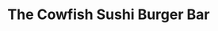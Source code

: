 ---
layout: place
title: The Cowfish Sushi Burger Bar
permalink: /north-carolina/raleigh/the-cowfish-sushi-burger-bar.html
stateAbbr: NC
stateName: North Carolina
cityName: Raleigh
seo:
  type: restaurant
  links: http://thecowfish.com/
place_id: ChIJ660nrZZYrIkRP9AQVS2sBHI
photos:
  - name: >-
      places/ChIJ660nrZZYrIkRP9AQVS2sBHI/photos/AeeoHcKGRGbHwGbv0R3i_yZBHAnTzlKtsn14pmYjSATMQO4AQjb8Qb2GcNlH0blS3o2Xlc8hes4_jF5PlNZgatM-lcEA1-pHZWSl_ODVPPTvq_alj7up7tY2V0tYUO2nfUpHoFvpGi74q5icnRyqeNy_DMdKpVGqp9btgQRVDptcfsBJ1bzcnRORTfXMAKI19sMy0RhPRAWf9fqGutcCLt53-XYezduZHJqUnpCP9-Zth-zlXV8xaog0JRP6Y8tjoTwCX1yCrGP2aWIb_LniEmdnoH3ODtt96Gt5k4dbWeUqh_ji-Q
    widthPx: 2048
    heightPx: 1360
    authorAttributions:
      - displayName: The Cowfish Sushi Burger Bar
        uri: https://maps.google.com/maps/contrib/102959602022800632190
        photoUri: >-
          https://lh3.googleusercontent.com/a-/ALV-UjU46DkGViaxq_dJLdplzKmCxG1SK4Qd5NeVxKRaj8GItc8s4zg=s100-p-k-no-mo
    flagContentUri: >-
      https://www.google.com/local/imagery/report/?cb_client=maps_api_places.places_api&image_key=!1e10!2sAF1QipMlPzM4dmOHOZVAFIcSYdksN-j4uYmqwuk0pQbV&hl=en-US
    googleMapsUri: >-
      https://www.google.com/maps/place//data=!3m4!1e2!3m2!1sAF1QipMlPzM4dmOHOZVAFIcSYdksN-j4uYmqwuk0pQbV!2e10!4m2!3m1!1s0x89ac5896ad27adeb:0x7204ac2d5510d03f
  - name: >-
      places/ChIJ660nrZZYrIkRP9AQVS2sBHI/photos/AeeoHcLjOdXOGkfx37XkW1hCXVM1SUAjKk-uyfZLU8DEc9Gmd50VWxFgG7C6vL-SdHcPCVcISVe0CpL2xafoUpYvNi5QFjQU9QIqecVRveoCbulYB33MyMDnSk4BjS0GylGdgymgJk8z8S1pvCxRCPC6Z7PwXu38J5BgnhYYatxfUdjYCRqI7MfgVSFctW9iJ4X5bfoK0NT-4bjQJiKUxS9xJc8XFqsKuSzNrFR-LFfoKP_8Dh_wgjG92V026gcIFgwTKdP4ELpwtV5UUHAyYbMN11epsf_qKdqkftw3uxMRMYgQHImB_HJE86r30y9pXVPa3UX3gPLB5Pu0mKmsv894pTs-tzsHH0h31ovBUUDOl3Mzo8Yt0YjLyTUYgRHb--_x31uVUYHdFy3KeCFC1uumihSbXWH-KJm8PWT98s0EHEU2d7C6Ak4OVpXAgfE92gDp
    widthPx: 4000
    heightPx: 3000
    authorAttributions:
      - displayName: ch3m1st
        uri: https://maps.google.com/maps/contrib/103942969325826972762
        photoUri: >-
          https://lh3.googleusercontent.com/a-/ALV-UjWI_oPpzEMZ6RTOr5rfmeQ09198ZK6A-Qurd2JSwZ3-v0tNqtcfdQ=s100-p-k-no-mo
    flagContentUri: >-
      https://www.google.com/local/imagery/report/?cb_client=maps_api_places.places_api&image_key=!1e10!2sCIABIhADycKzawULlGfkoL4ABxlA&hl=en-US
    googleMapsUri: >-
      https://www.google.com/maps/place//data=!3m4!1e2!3m2!1sCIABIhADycKzawULlGfkoL4ABxlA!2e10!4m2!3m1!1s0x89ac5896ad27adeb:0x7204ac2d5510d03f
  - name: >-
      places/ChIJ660nrZZYrIkRP9AQVS2sBHI/photos/AeeoHcJdhkxfelDVvPOKYGp8FAWG_5sqVF15Abqo1FSJHnIBbnAC6wv96iyqO2fMFkiUZXkZi4ja3oWAlNnBEb7jNT8aAvDUN6slHiWpQfmjZpwg-mnkAjdi4IiIjv-WNDy_Nl_FpR5uosD6SOTuxJkvj2pVjIFJb4JlnfBSvRs7RiGq6wt7MRGUmnDq_lfOZ_Ic19_TwiIt_fPMno4Y2gOgzFZVjuZAjT3uD-N3RneQaJlHGJ3E6SeG04x6hqU8_M2v1mvOenoWzrof6CXaXI0t6GPfe4761bGmJrZFIu5aA7jQCA
    widthPx: 828
    heightPx: 466
    authorAttributions:
      - displayName: The Cowfish Sushi Burger Bar
        uri: https://maps.google.com/maps/contrib/102959602022800632190
        photoUri: >-
          https://lh3.googleusercontent.com/a-/ALV-UjU46DkGViaxq_dJLdplzKmCxG1SK4Qd5NeVxKRaj8GItc8s4zg=s100-p-k-no-mo
    flagContentUri: >-
      https://www.google.com/local/imagery/report/?cb_client=maps_api_places.places_api&image_key=!1e10!2sAF1QipNW_Pitd46H07NyGbTK1Cb8XxTQR4QhZR9Fz-uL&hl=en-US
    googleMapsUri: >-
      https://www.google.com/maps/place//data=!3m4!1e2!3m2!1sAF1QipNW_Pitd46H07NyGbTK1Cb8XxTQR4QhZR9Fz-uL!2e10!4m2!3m1!1s0x89ac5896ad27adeb:0x7204ac2d5510d03f
  - name: >-
      places/ChIJ660nrZZYrIkRP9AQVS2sBHI/photos/AeeoHcJlOI3p7Shyn8sLjFpi4WOGzT3R1USMsjcrk8F-i1p3Jv21K_MVTpA-Inf9-GRlaU6kGjez6w3gAj6EEDzuozz78O08T5-tgKqLBUGe69d8iVDWSB37ul0Z-w438CitZNzDOYxJwosuM94xMoq1M7r1Wwk_YVloRwykTXLBfNHp-ZkF8zHQZd6mjL4EIKaC6xrpf-NawF_RSL_6X5bOBiKqEtBOe_qG8tAno7G9za-bKp6uTN01l4jcOfR_Mh_YWgiE0LggUiVC-_SpKGgzGLSo7h_4BqyITUGU1vFWlRhDBlUvV9NI-HI0U1rgCoWLqBKt71BlWCxh59Iep7QSd8byQnajHDWRBFjZJuUqZCufnINRtbgwMm2M0e-ZT6fu71FwI-8yzaREwJL0l5pRVoyzJtT-c4F2aOwQo3uR6-OFlA
    widthPx: 4032
    heightPx: 3024
    authorAttributions:
      - displayName: Tori B.
        uri: https://maps.google.com/maps/contrib/110890687068538468561
        photoUri: >-
          https://lh3.googleusercontent.com/a-/ALV-UjW5VVHNn-l_KJRPTPBqalGt6fKtT-txbS8tG6JhgC-sNJuFtli6=s100-p-k-no-mo
    flagContentUri: >-
      https://www.google.com/local/imagery/report/?cb_client=maps_api_places.places_api&image_key=!1e10!2sCIHM0ogKEICAgMCo-sDvHw&hl=en-US
    googleMapsUri: >-
      https://www.google.com/maps/place//data=!3m4!1e2!3m2!1sCIHM0ogKEICAgMCo-sDvHw!2e10!4m2!3m1!1s0x89ac5896ad27adeb:0x7204ac2d5510d03f
  - name: >-
      places/ChIJ660nrZZYrIkRP9AQVS2sBHI/photos/AeeoHcJSf9LJE5gojwJ9J1kNyFNDCm3WnrDm7oI0cEx_2RKX91iHO6WwvpHHKt-fo-dU7NgYwG2fo45tv0o9wY8xUOvZ8x3LxCABDYMiooCwUwb3yY-bQ2Ut_0Scx-MjlXWsBqaghjQMwUQIukd2dbakL04CYMwYdubveRvHQKcFcPLAW9gj9CYZJN-CYgKc95vYLb6EoGJY7_yf4PgLJ5HiJMW0dhVRs2bNj6QFNp-VLFEcxw6mqNi31H7SXQ2hlFWq655NjQsKY2kpeCcR7OVVHJJlsRv6z6Jj1vRjAS4zWapZyo5_KcEi3hvZ3J2W-PCP7PJr6kShy11PrVYhMU96s3m41ca088STVGuDB6c76G5p2UlG11nik4VbMSl1-5Y_zefQ9iaGI9Ns2zrTgTI4E_cHYbqGvee-Ogfm8RbuKr8WkA
    widthPx: 4716
    heightPx: 3540
    authorAttributions:
      - displayName: Viktoria Poniava
        uri: https://maps.google.com/maps/contrib/101313596327759086999
        photoUri: >-
          https://lh3.googleusercontent.com/a-/ALV-UjUXjdZQ1uxmusXk7K_V-yTz1SuadXagdb_i5fcjlV3vtV_A0pI=s100-p-k-no-mo
    flagContentUri: >-
      https://www.google.com/local/imagery/report/?cb_client=maps_api_places.places_api&image_key=!1e10!2sCIHM0ogKEICAgIDf0fytPg&hl=en-US
    googleMapsUri: >-
      https://www.google.com/maps/place//data=!3m4!1e2!3m2!1sCIHM0ogKEICAgIDf0fytPg!2e10!4m2!3m1!1s0x89ac5896ad27adeb:0x7204ac2d5510d03f
  - name: >-
      places/ChIJ660nrZZYrIkRP9AQVS2sBHI/photos/AeeoHcJLi50Uw9qi1v0AFLFYD7W5AParuW7qEXW2qUxUKPQXzmJyg14slOalgHlpbh9uoeW6uG4RDwfUT3OMMpmSeLtDSHZ7hljygwIJWqqM_dzTckfxBJqWs7mDw2iiBJRIetnH_I0KbG-D9rlyvI9VoZjaDlDHLl5bfHgW42d9GJtVVNbaAtyFNr7AEi-II_LWCdRAZtLNi2cucZG-o9pB6O-iN5OQio_EAFRBLXwDJIsbL6cm3eVM9MjrXfM3MXHgoiS76Qv4JgUXgYwICqnz3hhK8_9DVgtADy37KcPHt-ImnvbVMbLtxvKLAFdqccQ3BRqznsfV_i6k9fwcIUzk_QSIuR0xz_KVGbShLSZw5ET6N7R4zA4CDVqbSy_igZjFZaocJRHNYVGU2jQLxnuFGF4F-rjtEqmavOA_ygi-oeM17MnI
    widthPx: 3949
    heightPx: 2962
    authorAttributions:
      - displayName: Mark Kemper
        uri: https://maps.google.com/maps/contrib/102055379888537794634
        photoUri: >-
          https://lh3.googleusercontent.com/a/ACg8ocK0YYW9wf7SRijK9cw1uYvheF_LNmqD2hNcQ0f0vNVxYaTHuw=s100-p-k-no-mo
    flagContentUri: >-
      https://www.google.com/local/imagery/report/?cb_client=maps_api_places.places_api&image_key=!1e10!2sCIHM0ogKEICAgID3_b37jwE&hl=en-US
    googleMapsUri: >-
      https://www.google.com/maps/place//data=!3m4!1e2!3m2!1sCIHM0ogKEICAgID3_b37jwE!2e10!4m2!3m1!1s0x89ac5896ad27adeb:0x7204ac2d5510d03f
  - name: >-
      places/ChIJ660nrZZYrIkRP9AQVS2sBHI/photos/AeeoHcKqLNLBj4T6XpVvxqYRHiHd9AGhgS_su9OEhl9GANBqDP0iL2vHBtz-DLfJV3Y9WuOpLlP_KUnDvS2QyCxo5zvXoxSANsGD3c55JZT34b-6EDu2QjucMjpJieol0oy0HSJBxHTk31nyi4_m2nXYWi212IoMIcEL5-H30gkuTTiyIbCHUVodg0SgaLLewtNU3AswabRsW5JmzLh-uWCr0jX6s5ywnVRgF5-8BiU2qzLftX9jCpu7_nwF5bteafRj1TpxEZqTw6XVJY7gNSQu5B-yJcGuaXQknUuWDF1pZDGyAsQJVlEFLfD6nyaqtKpZKcLPeKvMv0djzLpY_k0yqxOceuY2X-zaDbI6axGXi8NXomNrXzTUS8kPpbBxjOTnXGVfM69AYV7wHkrn-eOHHw_ax5B8YPRheneNh2nOjgQ
    widthPx: 3000
    heightPx: 3000
    authorAttributions:
      - displayName: Mrs. McCorry
        uri: https://maps.google.com/maps/contrib/117100993598661108206
        photoUri: >-
          https://lh3.googleusercontent.com/a-/ALV-UjVtqMQp12FKRL0rNiXDSSGPdbHLFjFEDhwKnt1vKb9QJzrySCauZg=s100-p-k-no-mo
    flagContentUri: >-
      https://www.google.com/local/imagery/report/?cb_client=maps_api_places.places_api&image_key=!1e10!2sCIHM0ogKEICAgIDn7crGRQ&hl=en-US
    googleMapsUri: >-
      https://www.google.com/maps/place//data=!3m4!1e2!3m2!1sCIHM0ogKEICAgIDn7crGRQ!2e10!4m2!3m1!1s0x89ac5896ad27adeb:0x7204ac2d5510d03f
  - name: >-
      places/ChIJ660nrZZYrIkRP9AQVS2sBHI/photos/AeeoHcKoDmCoTS1n_RxpIEFnfrL_x6A4Lcd2a5WDpFfiKYwI7QWB1oSZypM6iWztyAV2o87bNE2JifROmLi8r_ykbfL_zXCEtPdSn7n4CUoTcmfInD66b_5MZf_BkIsJqXnvVLxZ92nj4xZn4m8XfzrV7Rts7hzvCS-MlxJ6dD3wSwHaHZCZ06pHTypIirBboDeS7BKRPQJat-pv8dLhRjIEEkRhmYoqdMqQ6zU-MX4wFCwFHNN-V5aFfnr5JToKOnS4PBoqqfR8iGw60gN5G1CSaTagMPlfZUpHnuCVT0BkAQ5ork-XTGLeeO0TJDaQjoLx5BaUq2wyZxrcLWs7T7RMzcHEYtXFu24IcL3JgAqMaf5OS0mfc3kia_tv2fTC2dWd9fbKeu6-hIfCfRK1LfUuAfUreWG801deDZHCYu1vWTrnwg
    widthPx: 4800
    heightPx: 3600
    authorAttributions:
      - displayName: Krystal Lynn
        uri: https://maps.google.com/maps/contrib/100012233492237367395
        photoUri: >-
          https://lh3.googleusercontent.com/a-/ALV-UjXCEueaZH0LeygjnFgm2ZMqitEasTIv27FlgWhbkCvVvZYF8bAP=s100-p-k-no-mo
    flagContentUri: >-
      https://www.google.com/local/imagery/report/?cb_client=maps_api_places.places_api&image_key=!1e10!2sCIHM0ogKEICAgID7kv67Cg&hl=en-US
    googleMapsUri: >-
      https://www.google.com/maps/place//data=!3m4!1e2!3m2!1sCIHM0ogKEICAgID7kv67Cg!2e10!4m2!3m1!1s0x89ac5896ad27adeb:0x7204ac2d5510d03f
  - name: >-
      places/ChIJ660nrZZYrIkRP9AQVS2sBHI/photos/AeeoHcJ1ZW_OFrsfTsQxD6OfsLZEEV945SqYtl5Qf7ocevRyMd9odgm3JMmGd8J0ClOTap9cq_kcEb3vvpLub7CjJW3nYFg-sWWSwcb8n2MruxqxEorhpFCjWZlhPnyo4hdcebGtkpp90JU7kXviKnPdKVn3imVAMLXZYnLkYxr_IYjd5JdrUEQDS3_lwmNE5xEp5LrSqQ-BAbc_NC7FiurEylz03Us5PpH6w0KwOqePBe9viB94vASxFqP_Chc9I_8baKwIPAvy_kV58cVc_aL1iSzpf0K7alVd1dmXZxAJER_5MDIp3lYDgz0lf2POm7Q_VjHviPRDZMtLZXCb6yJisUq2ENkOJt2a90PiF5MrYDk7uudI77yppFefHL_rlhiojQbwdE855J60VcSjPwFebHeX6h7JMl2TwLSLVo-00t_DsC3M
    widthPx: 4800
    heightPx: 3600
    authorAttributions:
      - displayName: Debbie Hennessy
        uri: https://maps.google.com/maps/contrib/101953021718007880204
        photoUri: >-
          https://lh3.googleusercontent.com/a-/ALV-UjV755Mtjb67FeNEFqlz_4oU1j0bZ_owtLVKhBpN8RLxs6YofJ3L=s100-p-k-no-mo
    flagContentUri: >-
      https://www.google.com/local/imagery/report/?cb_client=maps_api_places.places_api&image_key=!1e10!2sCIHM0ogKEICAgIDv9oDt_gE&hl=en-US
    googleMapsUri: >-
      https://www.google.com/maps/place//data=!3m4!1e2!3m2!1sCIHM0ogKEICAgIDv9oDt_gE!2e10!4m2!3m1!1s0x89ac5896ad27adeb:0x7204ac2d5510d03f
  - name: >-
      places/ChIJ660nrZZYrIkRP9AQVS2sBHI/photos/AeeoHcLKsJV82uY24E1eG52imDXqFc6Np9AxLEyoiDIYHcjC-hK2Qm20A1yyqPVSp7rE3NrpK7WnZBWVKFmSAeFRzkpGtX3wrEgpklegaT0jKfZ60NbpncxyApvZbjwguIhRYBBkSLUqOnLyczd-Ab8s0DIpXcr2RGQjjCFI60aC7C05CTnun8ZQmxNt-Sc63selYT07KMH7SCPkrCBrFigYg2XyhFrY5sBxiRmmnzACkiWWNUZXZCCbLQ6Wv_GDipxcUlvWrYvaXjEaNkMobUJdQw1p48kFtVdJWCRfxBbZyJwzjO6Iyz9Sc6V-GrJbIt9NW2LacpbNBFnBBBYZZS-fFDUeWWQfxih2wJmzRMAWhJfdDKzjlWC4PMoqpvrYAOsIgUhFHZBjve76UTI0b3P8x44YMO9paYT--yCr8kwpKcV0InI
    widthPx: 4000
    heightPx: 3000
    authorAttributions:
      - displayName: JR
        uri: https://maps.google.com/maps/contrib/102631394838917419502
        photoUri: >-
          https://lh3.googleusercontent.com/a/ACg8ocIjwkst-X5oCbv4qeaEcZsfzB2WKfq45Ttiu29Yd0cnpecgbdA=s100-p-k-no-mo
    flagContentUri: >-
      https://www.google.com/local/imagery/report/?cb_client=maps_api_places.places_api&image_key=!1e10!2sCIHM0ogKEICAgIC9r-nJnwE&hl=en-US
    googleMapsUri: >-
      https://www.google.com/maps/place//data=!3m4!1e2!3m2!1sCIHM0ogKEICAgIC9r-nJnwE!2e10!4m2!3m1!1s0x89ac5896ad27adeb:0x7204ac2d5510d03f
address: 4208 Six Forks Rd Ste 100, Raleigh, NC 27609, USA
street: 4208 Six Forks Rd Ste 100
city: Raleigh
state: NC
zip: '27609'
country: USA
neighborhood: North Hills
latitude: '35.837185'
longitude: '-78.640324'
accessibility_options:
  wheelchairAccessibleParking: true
  wheelchairAccessibleEntrance: true
  wheelchairAccessibleRestroom: true
  wheelchairAccessibleSeating: true
business_status: OPERATIONAL
name: The Cowfish Sushi Burger Bar
google_maps_links:
  directionsUri: >-
    https://www.google.com/maps/dir//''/data=!4m7!4m6!1m1!4e2!1m2!1m1!1s0x89ac5896ad27adeb:0x7204ac2d5510d03f!3e0
  placeUri: https://maps.google.com/?cid=8215880930931298367
  writeAReviewUri: >-
    https://www.google.com/maps/place//data=!4m3!3m2!1s0x89ac5896ad27adeb:0x7204ac2d5510d03f!12e1
  reviewsUri: >-
    https://www.google.com/maps/place//data=!4m4!3m3!1s0x89ac5896ad27adeb:0x7204ac2d5510d03f!9m1!1b1
  photosUri: >-
    https://www.google.com/maps/place//data=!4m3!3m2!1s0x89ac5896ad27adeb:0x7204ac2d5510d03f!10e5
primary_type: Sushi Restaurant
opening_hours:
  regular: null
  current: null
secondary_opening_hours:
  regular:
    weekdayDescriptions: null
    type: null
  current:
    weekdayDescriptions: null
    type: null
phone: (919) 784-0400
price_level: PRICE_LEVEL_MODERATE
price_range: $20 &ndash; $30
rating: '4.6'
rating_count: 0
website: http://thecowfish.com/
description: >-
  Experience The Cowfish in Raleigh, NC$$$The Cowfish Sushi Burger Bar in
  Raleigh, NC, offers a unique blend of gourmet burgers and fresh sushi that
  appeals to those seeking innovative dining options in the area. This vibrant
  spot features creative fusion dishes, a trendy atmosphere enhanced by
  eye-catching decor like a central fish tank, and a menu that caters to a
  variety of tastes for sushi enthusiasts. With its moderate pricing and
  accessibility features, it's an ideal choice for casual outings or groups
  looking for Japanese-inspired flavors combined with American classics. The
  restaurant's lively vibe and extensive drink selections make it a go-to
  destination for anyone exploring top sushi restaurants nearby, ensuring a
  memorable meal in a welcoming environment.
generative_summary: >-
  Experience The Cowfish in Raleigh, NC$$$The Cowfish Sushi Burger Bar in
  Raleigh, NC, offers a unique blend of gourmet burgers and fresh sushi that
  appeals to those seeking innovative dining options in the area. This vibrant
  spot features creative fusion dishes, a trendy atmosphere enhanced by
  eye-catching decor like a central fish tank, and a menu that caters to a
  variety of tastes for sushi enthusiasts. With its moderate pricing and
  accessibility features, it's an ideal choice for casual outings or groups
  looking for Japanese-inspired flavors combined with American classics. The
  restaurant's lively vibe and extensive drink selections make it a go-to
  destination for anyone exploring top sushi restaurants nearby, ensuring a
  memorable meal in a welcoming environment.
generative_disclosure: Summarized by AI using the Grok-3-Mini model.
reviews:
  - name: >-
      places/ChIJ660nrZZYrIkRP9AQVS2sBHI/reviews/ChZDSUhNMG9nS0VJQ0FnSURuN2NyR2FREAE
    relativePublishTimeDescription: 6 months ago
    rating: 5
    text:
      text: >-
        Really cute casual spot with an interesting combination. Love the menu
        offerings. Our server was super nice. The food was pretty good. The only
        thing not to our liking were the milkshakes. The cookies and cream
        tasted like cream and when we ordered the chocolate shake it also tasted
        like cream- no chocolate. The birthday cake was also super delicious.
        We'll definitely return 🙌🏻
      languageCode: en
    originalText:
      text: >-
        Really cute casual spot with an interesting combination. Love the menu
        offerings. Our server was super nice. The food was pretty good. The only
        thing not to our liking were the milkshakes. The cookies and cream
        tasted like cream and when we ordered the chocolate shake it also tasted
        like cream- no chocolate. The birthday cake was also super delicious.
        We'll definitely return 🙌🏻
      languageCode: en
    authorAttribution:
      displayName: Mrs. McCorry
      uri: https://www.google.com/maps/contrib/117100993598661108206/reviews
      photoUri: >-
        https://lh3.googleusercontent.com/a-/ALV-UjVtqMQp12FKRL0rNiXDSSGPdbHLFjFEDhwKnt1vKb9QJzrySCauZg=s128-c0x00000000-cc-rp-mo-ba7
    publishTime: '2024-10-08T19:12:01.077489Z'
    flagContentUri: >-
      https://www.google.com/local/review/rap/report?postId=ChZDSUhNMG9nS0VJQ0FnSURuN2NyR2FREAE&d=17924085&t=1
    googleMapsUri: >-
      https://www.google.com/maps/reviews/data=!4m6!14m5!1m4!2m3!1sChZDSUhNMG9nS0VJQ0FnSURuN2NyR2FREAE!2m1!1s0x89ac5896ad27adeb:0x7204ac2d5510d03f
  - name: >-
      places/ChIJ660nrZZYrIkRP9AQVS2sBHI/reviews/ChdDSUhNMG9nS0VJQ0FnSURuM1pPeDdRRRAB
    relativePublishTimeDescription: 6 months ago
    rating: 5
    text:
      text: >-
        Pleasantly surprised by how great my experience was! The food is
        delicious, the burger was flavorful and juicy, and the sushi was fresh
        and flavorful!


        I love the atmosphere too! It's a fun, unique blend of westerns and
        eastern, with a giant aquarium in the middle and a comical movie motif.
        So quirky and well done!


        The Bento Box seems to be the best deal because you can sample a bit of
        everything!


        Very clean! Handicap accessible. Parking is difficult, but free.
      languageCode: en
    originalText:
      text: >-
        Pleasantly surprised by how great my experience was! The food is
        delicious, the burger was flavorful and juicy, and the sushi was fresh
        and flavorful!


        I love the atmosphere too! It's a fun, unique blend of westerns and
        eastern, with a giant aquarium in the middle and a comical movie motif.
        So quirky and well done!


        The Bento Box seems to be the best deal because you can sample a bit of
        everything!


        Very clean! Handicap accessible. Parking is difficult, but free.
      languageCode: en
    authorAttribution:
      displayName: Rob Mihelic
      uri: https://www.google.com/maps/contrib/103767934775191087784/reviews
      photoUri: >-
        https://lh3.googleusercontent.com/a/ACg8ocJZKlBWFl4nLAL-EhqoAU3HymxAA7TGQxYvaHug6tATOSQGOg=s128-c0x00000000-cc-rp-mo-ba5
    publishTime: '2024-10-09T01:26:26.418046Z'
    flagContentUri: >-
      https://www.google.com/local/review/rap/report?postId=ChdDSUhNMG9nS0VJQ0FnSURuM1pPeDdRRRAB&d=17924085&t=1
    googleMapsUri: >-
      https://www.google.com/maps/reviews/data=!4m6!14m5!1m4!2m3!1sChdDSUhNMG9nS0VJQ0FnSURuM1pPeDdRRRAB!2m1!1s0x89ac5896ad27adeb:0x7204ac2d5510d03f
  - name: >-
      places/ChIJ660nrZZYrIkRP9AQVS2sBHI/reviews/ChdDSUhNMG9nS0VJQ0FnSUR2OW9EdDNnRRAB
    relativePublishTimeDescription: 3 months ago
    rating: 4
    text:
      text: >-
        The restaurant was very crowded and extremely noisy. There was music
        banging in the background which made conversation almost impossible to
        hear. The decorations were fun and colorful. We were able to park at a
        nearby parking deck for free. The food quality was 4/5. We did not like
        the salad or blue cheese dressing. The truffle fries were overrated. The
        burgers are delicious. Excellent service. Cost $84/2. It’s a very trendy
        spot.
      languageCode: en
    originalText:
      text: >-
        The restaurant was very crowded and extremely noisy. There was music
        banging in the background which made conversation almost impossible to
        hear. The decorations were fun and colorful. We were able to park at a
        nearby parking deck for free. The food quality was 4/5. We did not like
        the salad or blue cheese dressing. The truffle fries were overrated. The
        burgers are delicious. Excellent service. Cost $84/2. It’s a very trendy
        spot.
      languageCode: en
    authorAttribution:
      displayName: Debbie Hennessy
      uri: https://www.google.com/maps/contrib/101953021718007880204/reviews
      photoUri: >-
        https://lh3.googleusercontent.com/a-/ALV-UjV755Mtjb67FeNEFqlz_4oU1j0bZ_owtLVKhBpN8RLxs6YofJ3L=s128-c0x00000000-cc-rp-mo-ba4
    publishTime: '2024-12-20T11:11:31.496314Z'
    flagContentUri: >-
      https://www.google.com/local/review/rap/report?postId=ChdDSUhNMG9nS0VJQ0FnSUR2OW9EdDNnRRAB&d=17924085&t=1
    googleMapsUri: >-
      https://www.google.com/maps/reviews/data=!4m6!14m5!1m4!2m3!1sChdDSUhNMG9nS0VJQ0FnSUR2OW9EdDNnRRAB!2m1!1s0x89ac5896ad27adeb:0x7204ac2d5510d03f
  - name: >-
      places/ChIJ660nrZZYrIkRP9AQVS2sBHI/reviews/ChZDSUhNMG9nS0VJQ0FnSUMzb0x1UUxBEAE
    relativePublishTimeDescription: 5 months ago
    rating: 5
    text:
      text: >-
        Nice lunch, with good atmosphere. Service was terrific, food was very
        good and seating comfortable.We sat in the enclosed patio in the corner
        on a nice Saturday afternoon. After a 5 minute wait for an outdoor
        table,we had the menu explained to us. The menu, can be a little
        confusing, because (I think) they want to give you many options. Which
        is good, but can make things confusing. In my experience, there are few
        places that offer, red meat with a fish choice. The side offering are
        generous potions. A great combo if you want some red meat, but also a
        filling healthy meal. I had to ask for more ginger, no biggy. The place
        was a little noisy, but  worth the price.

        Beware, the entrance is the revolving door  on the left.
      languageCode: en
    originalText:
      text: >-
        Nice lunch, with good atmosphere. Service was terrific, food was very
        good and seating comfortable.We sat in the enclosed patio in the corner
        on a nice Saturday afternoon. After a 5 minute wait for an outdoor
        table,we had the menu explained to us. The menu, can be a little
        confusing, because (I think) they want to give you many options. Which
        is good, but can make things confusing. In my experience, there are few
        places that offer, red meat with a fish choice. The side offering are
        generous potions. A great combo if you want some red meat, but also a
        filling healthy meal. I had to ask for more ginger, no biggy. The place
        was a little noisy, but  worth the price.

        Beware, the entrance is the revolving door  on the left.
      languageCode: en
    authorAttribution:
      displayName: Sal Panettieri
      uri: https://www.google.com/maps/contrib/107051142616537618195/reviews
      photoUri: >-
        https://lh3.googleusercontent.com/a-/ALV-UjXXOy5JEMHeJM0KnzRwk4KnCuuENx2rjcPteGwFXEICuRs38GST=s128-c0x00000000-cc-rp-mo-ba6
    publishTime: '2024-11-01T20:32:49.250054Z'
    flagContentUri: >-
      https://www.google.com/local/review/rap/report?postId=ChZDSUhNMG9nS0VJQ0FnSUMzb0x1UUxBEAE&d=17924085&t=1
    googleMapsUri: >-
      https://www.google.com/maps/reviews/data=!4m6!14m5!1m4!2m3!1sChZDSUhNMG9nS0VJQ0FnSUMzb0x1UUxBEAE!2m1!1s0x89ac5896ad27adeb:0x7204ac2d5510d03f
  - name: >-
      places/ChIJ660nrZZYrIkRP9AQVS2sBHI/reviews/ChZDSUhNMG9nS0VJQ0FnSUNueXZDQ2Z3EAE
    relativePublishTimeDescription: 6 months ago
    rating: 4
    text:
      text: >-
        I was very excited for my first time at Cowfish, since sushi and burgers
        are two of my favorite foods. Given the hype around the place, I went
        there with the expectation of a great burger and great sushi. I’d say
        that’s mostly what I got.


        The Bison Burger was delicious, albeit very messy. The Spicy Tuna Roll
        was good, but nothing special. My partner and I were both surprised that
        our appetizer and drinks were definitely the highlight of the meal!


        While we enjoyed our dinner at Cowfish, I wish I had tempered my
        expectations a bit. It was very expensive for what we got, but mostly
        good. I’d also recommend putting your name in online before leaving the
        house, as the off-waitlist wait was about 1 hour and 45 minutes.


        Overall a good experience, but I can’t say the food merits the price or
        the long wait times. Still worth a try and I will likely be back!
      languageCode: en
    originalText:
      text: >-
        I was very excited for my first time at Cowfish, since sushi and burgers
        are two of my favorite foods. Given the hype around the place, I went
        there with the expectation of a great burger and great sushi. I’d say
        that’s mostly what I got.


        The Bison Burger was delicious, albeit very messy. The Spicy Tuna Roll
        was good, but nothing special. My partner and I were both surprised that
        our appetizer and drinks were definitely the highlight of the meal!


        While we enjoyed our dinner at Cowfish, I wish I had tempered my
        expectations a bit. It was very expensive for what we got, but mostly
        good. I’d also recommend putting your name in online before leaving the
        house, as the off-waitlist wait was about 1 hour and 45 minutes.


        Overall a good experience, but I can’t say the food merits the price or
        the long wait times. Still worth a try and I will likely be back!
      languageCode: en
    authorAttribution:
      displayName: Lennon Cabral
      uri: https://www.google.com/maps/contrib/117020209740782608993/reviews
      photoUri: >-
        https://lh3.googleusercontent.com/a-/ALV-UjWXhEgoTTMR4A6lww4V8XilLR_SSQcvl2D99sNSJA0K1AAQHfc=s128-c0x00000000-cc-rp-mo-ba4
    publishTime: '2024-09-24T20:03:43.900563Z'
    flagContentUri: >-
      https://www.google.com/local/review/rap/report?postId=ChZDSUhNMG9nS0VJQ0FnSUNueXZDQ2Z3EAE&d=17924085&t=1
    googleMapsUri: >-
      https://www.google.com/maps/reviews/data=!4m6!14m5!1m4!2m3!1sChZDSUhNMG9nS0VJQ0FnSUNueXZDQ2Z3EAE!2m1!1s0x89ac5896ad27adeb:0x7204ac2d5510d03f
review_summary: >-
  Buzz Around The Reviews$$$Folks chatting about The Cowfish rave about the
  flavorful burgers and fresh sushi rolls that hit the spot, often highlighting
  the fun bento boxes as a smart way to mix things up. Many appreciate the
  upbeat atmosphere and solid service that keep things enjoyable, even if the
  place can get a bit crowded and noisy at peak times. While some mention that
  prices lean toward the higher side and waits might stretch out, the overall
  vibe and tasty appetizers like crab Rangoon dip make it worth the visit for
  sushi lovers in the mood for something different. It's clear this spot
  delivers a solid experience, with generous portions and creative drinks adding
  to the appeal, making it a reliable pick for anyone hunting for great sushi
  places around town.
review_disclosure: Summarized by AI using the Grok-3-Mini model.
parking_options:
  freeParkingLot: true
  freeStreetParking: true
  freeGarageParking: true
payment_options:
  acceptsCreditCards: true
  acceptsDebitCards: true
  acceptsCashOnly: false
  acceptsNfc: true
allow_dogs: null
curbside_pickup: false
delivery: true
dine_in: true
good_for_children: true
good_for_groups: true
good_for_sports: false
live_music: false
menu_for_children: true
outdoor_seating: true
reservable: false
restroom: true
serves_beer: true
serves_breakfast: false
serves_brunch: true
serves_cocktails: true
serves_coffee: true
serves_dinner: true
serves_dessert: true
serves_lunch: true
serves_vegetarian_food: true
serves_wine: true
takeout: true
update_category: pro
places_description: >-
  Gourmet burgers & sushi, & fusion combos of the 2, plus beer & spirits in a
  vibrant, colorful space.

---